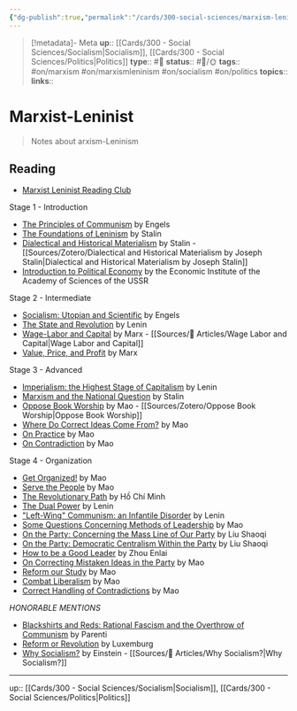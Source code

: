 ```yaml
---
{"dg-publish":true,"permalink":"/cards/300-social-sciences/marxism-leninism/","title":"Marxism-Leninism"}
---
```


> [!metadata]- Meta
> **up**:: [[Cards/300 - Social Sciences/Socialism\|Socialism]], [[Cards/300 - Social Sciences/Politics\|Politics]]
> **type**:: #📝 
> **status**:: #📝/🌞
> **tags**:: #on/marxism #on/marxismleninism #on/socialism #on/politics
> **topics**:: 
> **links**::


# Marxist-Leninist

> Notes about arxism-Leninism

## Reading
-  [Marxist Leninist Reading Club](https://www.mlreadinghub.org/study-materials/reading-list)

Stage 1 - Introduction
- [The Principles of Communism](https://www.mlreadinghub.org/principles) by Engels
- [The Foundations of Leninism](https://www.mlreadinghub.org/fol) by Stalin
- [Dialectical and Historical Materialism](https://www.mlreadinghub.org/dhm) by Stalin - [[Sources/Zotero/Dialectical and Historical Materialism by Joseph Stalin\|Dialectical and Historical Materialism by Joseph Stalin]]
- [Introduction to Political Economy](https://www.mlreadinghub.org/intro-to-political-economy) by the Economic Institute of the Academy of Sciences of the USSR

Stage 2 - Intermediate
- [Socialism: Utopian and Scientific](https://www.mlreadinghub.org/sus) by Engels
- [The State and Revolution](https://www.mlreadinghub.org/state-and-rev) by Lenin
- [Wage-Labor and Capital](https://www.mlreadinghub.org/wlc) by Marx - [[Sources/📰 Articles/Wage Labor and Capital\|Wage Labor and Capital]]
- [Value, Price, and Profit](https://www.mlreadinghub.org/vpp) by Marx

Stage 3 - Advanced
- [Imperialism: the Highest Stage of Capitalism](https://www.mlreadinghub.org/imperialism) by Lenin
- [Marxism and the National Question](https://www.mlreadinghub.org/national-question) by Stalin
- [Oppose Book Worship](https://www.mlreadinghub.org/oppose-book-worship) by Mao - [[Sources/Zotero/Oppose Book Worship\|Oppose Book Worship]]
- [Where Do Correct Ideas Come From?](https://www.mlreadinghub.org/where-do-correct-ideas-come-from) by Mao
- [On Practice](https://www.mlreadinghub.org/on-practice) by Mao
- [On Contradiction](https://www.mlreadinghub.org/on-contradiction) by Mao

Stage 4 - Organization
- [Get Organized!](https://www.mlreadinghub.org/get-organized) by Mao
- [Serve the People](https://www.mlreadinghub.org/serve-the-people) by Mao
- [The Revolutionary Path](https://www.mlreadinghub.org/revolutionary-path) by Hồ Chí Minh
- [The Dual Power](https://www.mlreadinghub.org/dual-power) by Lenin
- ["Left-Wing" Communism: an Infantile Disorder](https://www.mlreadinghub.org/lwc) by Lenin
- [Some Questions Concerning Methods of Leadership](https://www.mlreadinghub.org/sqcmol) by Mao
- [On the Party: Concerning the Mass Line of Our Party](https://www.mlreadinghub.org/on-the-party) by Liu Shaoqi
- [On the Party: Democratic Centralism Within the Party](https://www.mlreadinghub.org/on-the-party) by Liu Shaoqi
- [How to be a Good Leader](https://www.mlreadinghub.org/how-to-be-a-good-leader) by Zhou Enlai
- [On Correcting Mistaken Ideas in the Party](https://www.mlreadinghub.org/ocmiitp) by Mao
- [Reform our Study](https://www.mlreadinghub.org/reform-our-study) by Mao
- [Combat Liberalism](https://www.mlreadinghub.org/combat-liberalism) by Mao 
- [Correct Handling of Contradictions](https://www.mlreadinghub.org/otchocatp) by Mao

*HONORABLE MENTIONS*
- [Blackshirts and Reds: Rational Fascism and the Overthrow of Communism](https://drive.google.com/file/d/12ONHcu0qxTMb7FsnimD5PxNEC4Ou7zTA/view?usp=sharing) by Parenti
- [Reform or Revolution](https://www.marxists.org/archive/luxemburg/1900/reform-revolution/index.htm) by Luxemburg
- [Why Socialism?](https://monthlyreview.org/2009/05/01/why-socialism/) by Einstein - [[Sources/📰 Articles/Why Socialism?\|Why Socialism?]]

---
up:: [[Cards/300 - Social Sciences/Socialism\|Socialism]], [[Cards/300 - Social Sciences/Politics\|Politics]]

